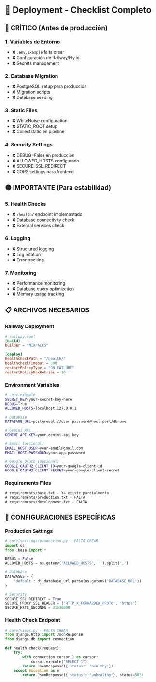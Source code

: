 # 🚀 Deployment - Checklist Completo

## 🔴 CRÍTICO (Antes de producción)

### 1. **Variables de Entorno**
- ❌ `.env.example` falta crear
- ❌ Configuración de Railway/Fly.io
- ❌ Secrets management

### 2. **Database Migration**
- ❌ PostgreSQL setup para producción
- ❌ Migration scripts
- ❌ Database seeding

### 3. **Static Files**
- ❌ WhiteNoise configuration
- ❌ STATIC_ROOT setup
- ❌ Collectstatic en pipeline

### 4. **Security Settings**
- ❌ DEBUG=False en producción
- ❌ ALLOWED_HOSTS configurado
- ❌ SECURE_SSL_REDIRECT
- ❌ CORS settings para frontend

## 🟡 IMPORTANTE (Para estabilidad)

### 5. **Health Checks**
- ❌ `/health/` endpoint implementado
- ❌ Database connectivity check
- ❌ External services check

### 6. **Logging**
- ❌ Structured logging
- ❌ Log rotation
- ❌ Error tracking

### 7. **Monitoring**
- ❌ Performance monitoring
- ❌ Database query optimization
- ❌ Memory usage tracking

## 📋 ARCHIVOS NECESARIOS

### Railway Deployment
```toml
# railway.toml
[build]
builder = "NIXPACKS"

[deploy]
healthcheckPath = "/health/"
healthcheckTimeout = 300
restartPolicyType = "ON_FAILURE"
restartPolicyMaxRetries = 10
```

### Environment Variables
```bash
# .env.example
SECRET_KEY=your-secret-key-here
DEBUG=True
ALLOWED_HOSTS=localhost,127.0.0.1

# Database
DATABASE_URL=postgresql://user:password@host:port/dbname

# Gemini API
GEMINI_API_KEY=your-gemini-api-key

# Email (opcional)
EMAIL_HOST_USER=your-email@gmail.com
EMAIL_HOST_PASSWORD=your-app-password

# Google OAuth (opcional)
GOOGLE_OAUTH2_CLIENT_ID=your-google-client-id
GOOGLE_OAUTH2_CLIENT_SECRET=your-google-client-secret
```

### Requirements Files
```txt
# requirements/base.txt - Ya existe parcialmente
# requirements/production.txt - FALTA
# requirements/development.txt - FALTA
```

## 🔧 CONFIGURACIONES ESPECÍFICAS

### Production Settings
```python
# core/settings/production.py - FALTA CREAR
import os
from .base import *

DEBUG = False
ALLOWED_HOSTS = os.getenv('ALLOWED_HOSTS', '').split(',')

# Database
DATABASES = {
    'default': dj_database_url.parse(os.getenv('DATABASE_URL'))
}

# Security
SECURE_SSL_REDIRECT = True
SECURE_PROXY_SSL_HEADER = ('HTTP_X_FORWARDED_PROTO', 'https')
SECURE_HSTS_SECONDS = 31536000
```

### Health Check Endpoint
```python
# core/views.py - FALTA CREAR
from django.http import JsonResponse
from django.db import connection

def health_check(request):
    try:
        with connection.cursor() as cursor:
            cursor.execute("SELECT 1")
        return JsonResponse({'status': 'healthy'})
    except Exception as e:
        return JsonResponse({'status': 'unhealthy'}, status=503)
```